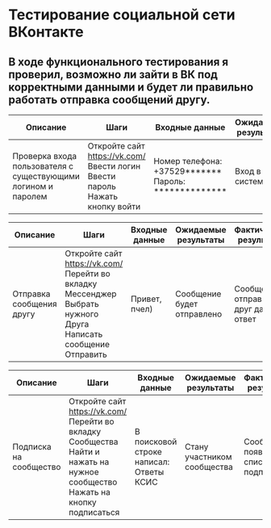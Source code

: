 # Тестирование социальной сети ВКонтакте

## В ходе функционального тестирования я проверил, возможно ли зайти в ВК под корректными данными и будет ли правильно работать отправка сообщений другу.

| Описание                                                      | Шаги                                                                         | Входные данные                                       | Ожидаемые результаты | Фактические результаты | Статус          |
|---------------------------------------------------------------|------------------------------------------------------------------------------|------------------------------------------------------|----------------------|------------------------|-----------------|
| Проверка входа пользователя с существующими логином и паролем | Откройте сайт https://vk.com/ Ввести логин Ввести пароль Нажать кнопку войти | Номер телефона: +37529******* Пароль: ************** | Вход в систему       | Вошли в систему        | Пройден успешно |


| Описание                 | Шаги                                                                                                           | Входные данные | Ожидаемые результаты       | Фактические результаты                | Статус          |
|--------------------------|----------------------------------------------------------------------------------------------------------------|----------------|----------------------------|---------------------------------------|-----------------|
| Отправка сообщения другу | Откройте сайт https://vk.com/ Перейти во вкладку Мессенджер Выбрать нужного Друга Написать сообщение Отправить | Привет, пчел)  | Сообщение будет отправлено | Сообщение отправилось, друг дал ответ | Пройден успешно |



| Описание               | Шаги                                                                                                                         | Входные данные                          | Ожидаемые результаты        | Фактические результаты                 | Статус          |
|------------------------|------------------------------------------------------------------------------------------------------------------------------|-----------------------------------------|-----------------------------|----------------------------------------|-----------------|
| Подписка на сообщество | Откройте сайт https://vk.com/ Перейти во вкладку Сообщества Найти и нажать на нужное сообщество Нажать на кнопку подписаться | В поисковой строке написал: Ответы КСИС | Стану участником сообщества | Сообщество появилось в списке подписок | Пройден успешно |

